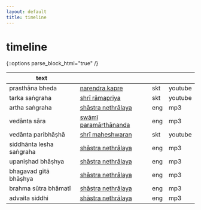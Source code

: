 ```yaml
---
layout: default
title: timeline
---
```


# timeline

{::options parse_block_html="true" /}

| text                     |                                  |     |         |
 ------------------------ | -------------------------------- | --- | ------- |
| prasthāna bheda          | [narendra kapre][pb-nk]          | skt | youtube |
| tarka saṅgraha           | [shrī rāmapriya][ts]             | skt | youtube |
| artha saṅgraha           | [shāstra nethrālaya][as]         | eng | mp3     |
| vedānta sāra             | [swāmī paramārthānanda][vs]      | eng | mp3     |
| vedānta paribhāṣhā       | [shrī maheshwaran][vpm]          | skt | youtube |
| siddhānta lesha saṅgraha | [shāstra nethrālaya][sls]        | eng | mp3     |
| upaniṣhad bhāṣhya        | [shāstra nethrālaya][up]         | eng | mp3     |
| bhagavad gītā bhāṣhya    | [shāstra nethrālaya][gi]         | eng | mp3     |
| brahma sūtra bhāmatī     | [shāstra nethrālaya][bs]         | eng | mp3     |
| advaita siddhi           | [shāstra nethrālaya][asi]        | eng | mp3     |

[pb]: https://www.youtube.com/watch?v=iWQeOng-pCQ&list=PLFvJhDZZSfT1aX7NDZCZcMfVHKyNuQTAR
[pb-nk]: https://www.youtube.com/watch?v=iWQeOng-pCQ&list=PLFvJhDZZSfT1aX7NDZCZcMfVHKyNuQTAR
[ts]: https://www.youtube.com/watch?v=qvP65AIaHcI&list=PLYBqfL4ycMjsRkQI6wg6w8aPKIXScMKRp
[as]: http://shastranethralaya.org/discourse/poorva-mimasa-discourse
[vs]: https://archive.org/search.php?query=%28Parmarthananda%20OR%20Parmarthananada%20OR%20Parmarathananada%29%20AND%20%28VedantaSara%20OR%20%22Vedanta%20Sara%22%29
[vp]: http://shastranethralaya.org/discourse/part-1-paribhasha-e
[vpm]: https://www.youtube.com/watch?v=U0mBUPi3aEI&list=PLnnFGi5KwfGG2kIrf3Zh9Glvi_JWtvh1d
[sls]: http://shastranethralaya.org/discourse/SiddhantaLesaSangraha
[up]: http://shastranethralaya.org/discourse/upanishad
[gi]: http://shastranethralaya.org/discourse/bhagavadgita
[bs]: http://shastranethralaya.org/subject/brahmasutra
[asi]: http://shastranethralaya.org/subject/advaita-siddhi